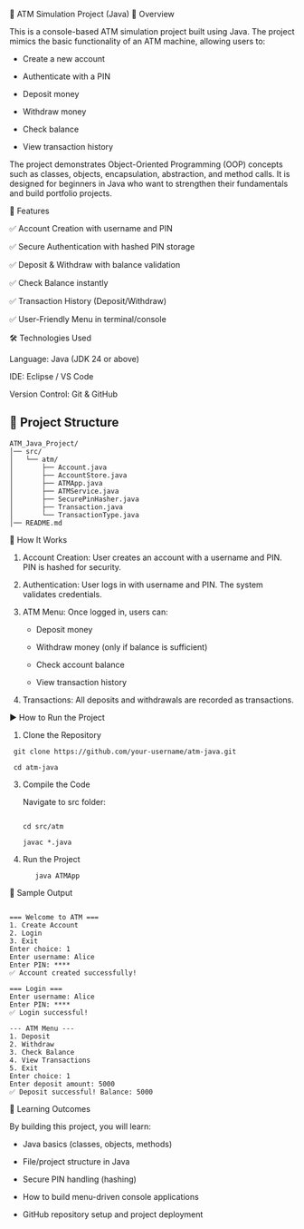 🏦 ATM Simulation Project (Java)
📌 Overview

This is a console-based ATM simulation project built using Java.
The project mimics the basic functionality of an ATM machine, allowing users to:

* Create a new account

* Authenticate with a PIN

* Deposit money

* Withdraw money

* Check balance

* View transaction history

The project demonstrates Object-Oriented Programming (OOP) concepts such as classes, objects, encapsulation, abstraction, and method calls.
It is designed for beginners in Java who want to strengthen their fundamentals and build portfolio projects.

🚀 Features

✅ Account Creation with username and PIN

✅ Secure Authentication with hashed PIN storage

✅ Deposit & Withdraw with balance validation

✅ Check Balance instantly

✅ Transaction History (Deposit/Withdraw)

✅ User-Friendly Menu in terminal/console

🛠️ Technologies Used

Language: Java (JDK 24 or above)

IDE: Eclipse / VS Code

Version Control: Git & GitHub

## 📂 Project Structure

```
ATM_Java_Project/
│── src/
│   └── atm/
│       ├── Account.java
│       ├── AccountStore.java
│       ├── ATMApp.java
│       ├── ATMService.java
│       ├── SecurePinHasher.java
│       ├── Transaction.java
│       └── TransactionType.java
│── README.md

```


🔑 How It Works

1. Account Creation:
User creates an account with a username and PIN. PIN is hashed for security.

2. Authentication:
User logs in with username and PIN. The system validates credentials.

3. ATM Menu:
Once logged in, users can:

   * Deposit money

   * Withdraw money (only if balance is sufficient)

   * Check account balance

   * View transaction history

4. Transactions:
All deposits and withdrawals are recorded as transactions.

▶️ How to Run the Project
1. Clone the Repository
  ```
   git clone https://github.com/your-username/atm-java.git

   cd atm-java
  ```

3. Compile the Code
    
    Navigate to src folder:
     ```

    cd src/atm
     
    javac *.java
    ```
3. Run the Project
   ```
      java ATMApp
   ```  

📸 Sample Output
  ```

=== Welcome to ATM ===
1. Create Account
2. Login
3. Exit
Enter choice: 1
Enter username: Alice
Enter PIN: ****
✅ Account created successfully!

=== Login ===
Enter username: Alice
Enter PIN: ****
✅ Login successful!

--- ATM Menu ---
1. Deposit
2. Withdraw
3. Check Balance
4. View Transactions
5. Exit
Enter choice: 1
Enter deposit amount: 5000
✅ Deposit successful! Balance: 5000

  ```

🎯 Learning Outcomes

By building this project, you will learn:

* Java basics (classes, objects, methods)

* File/project structure in Java

* Secure PIN handling (hashing)

* How to build menu-driven console applications

* GitHub repository setup and project deployment
  
